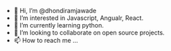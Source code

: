 - 👋 Hi, I’m @dhondiramjawade
- 👀 I’m interested in Javascript, Angualr, React.
- 🌱 I’m currently learning python. 
- 💞️ I’m looking to collaborate on open source projects.
- 📫 How to reach me ...

<!---
dhondiramjawade/dhondiramjawade is a ✨ special ✨ repository because its `README.md` (this file) appears on your GitHub profile.
You can click the Preview link to take a look at your changes.
--->

